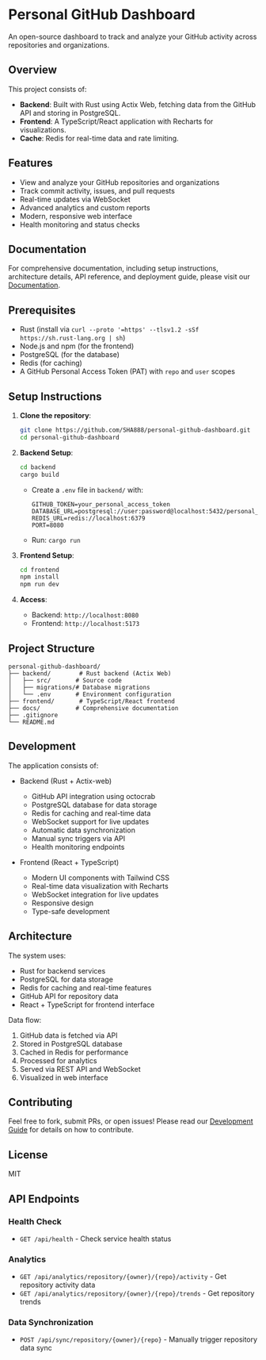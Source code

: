# Personal GitHub Dashboard

An open-source dashboard to track and analyze your GitHub activity across repositories and organizations.

## Overview

This project consists of:
- **Backend**: Built with Rust using Actix Web, fetching data from the GitHub API and storing in PostgreSQL.
- **Frontend**: A TypeScript/React application with Recharts for visualizations.
- **Cache**: Redis for real-time data and rate limiting.

## Features
- View and analyze your GitHub repositories and organizations
- Track commit activity, issues, and pull requests
- Real-time updates via WebSocket
- Advanced analytics and custom reports
- Modern, responsive web interface
- Health monitoring and status checks

## Documentation

For comprehensive documentation, including setup instructions, architecture details, API reference, and deployment guide, please visit our [Documentation](./docs/README.md).

## Prerequisites
- Rust (install via `curl --proto '=https' --tlsv1.2 -sSf https://sh.rust-lang.org | sh`)
- Node.js and npm (for the frontend)
- PostgreSQL (for the database)
- Redis (for caching)
- A GitHub Personal Access Token (PAT) with `repo` and `user` scopes

## Setup Instructions

1. **Clone the repository**:
   ```bash
   git clone https://github.com/SHA888/personal-github-dashboard.git
   cd personal-github-dashboard
   ```

2. **Backend Setup**:
   ```bash
   cd backend
   cargo build
   ```
   - Create a `.env` file in `backend/` with:
     ```
     GITHUB_TOKEN=your_personal_access_token
     DATABASE_URL=postgresql://user:password@localhost:5432/personal_github_dashboard
     REDIS_URL=redis://localhost:6379
     PORT=8080
     ```
   - Run: `cargo run`

3. **Frontend Setup**:
   ```bash
   cd frontend
   npm install
   npm run dev
   ```

4. **Access**:
   - Backend: `http://localhost:8080`
   - Frontend: `http://localhost:5173`

## Project Structure
```
personal-github-dashboard/
├── backend/        # Rust backend (Actix Web)
│   ├── src/       # Source code
│   ├── migrations/# Database migrations
│   └── .env       # Environment configuration
├── frontend/       # TypeScript/React frontend
├── docs/          # Comprehensive documentation
├── .gitignore
└── README.md
```

## Development

The application consists of:

- Backend (Rust + Actix-web)
  - GitHub API integration using octocrab
  - PostgreSQL database for data storage
  - Redis for caching and real-time data
  - WebSocket support for live updates
  - Automatic data synchronization
  - Manual sync triggers via API
  - Health monitoring endpoints

- Frontend (React + TypeScript)
  - Modern UI components with Tailwind CSS
  - Real-time data visualization with Recharts
  - WebSocket integration for live updates
  - Responsive design
  - Type-safe development

## Architecture

The system uses:
- Rust for backend services
- PostgreSQL for data storage
- Redis for caching and real-time features
- GitHub API for repository data
- React + TypeScript for frontend interface

Data flow:
1. GitHub data is fetched via API
2. Stored in PostgreSQL database
3. Cached in Redis for performance
4. Processed for analytics
5. Served via REST API and WebSocket
6. Visualized in web interface

## Contributing
Feel free to fork, submit PRs, or open issues! Please read our [Development Guide](./docs/development/README.md) for details on how to contribute.

## License
MIT

## API Endpoints

### Health Check
- `GET /api/health` - Check service health status

### Analytics
- `GET /api/analytics/repository/{owner}/{repo}/activity` - Get repository activity data
- `GET /api/analytics/repository/{owner}/{repo}/trends` - Get repository trends

### Data Synchronization
- `POST /api/sync/repository/{owner}/{repo}` - Manually trigger repository data sync
